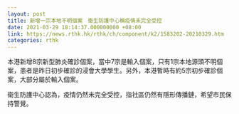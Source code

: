 ```yaml
---
layout: post
title: 新增一宗本地不明個案　衞生防護中心稱疫情未完全受控
date: 2021-03-29 18:14:37.000000000 +08:00
link: https://news.rthk.hk/rthk/ch/component/k2/1583202-20210329.htm
categories: rthk
---
```


本港新增8宗新型肺炎確診個案，當中7宗是輸入個案，只有1宗本地源頭不明個案，患者是昨日初步確診的浸會大學學生。另外，本港暫時有約5宗初步確診個案，大部分屬於輸入個案。

衞生防護中心認為，疫情仍然未完全受控，指社區仍然有隱形傳播鏈，希望市民保持警覺。
